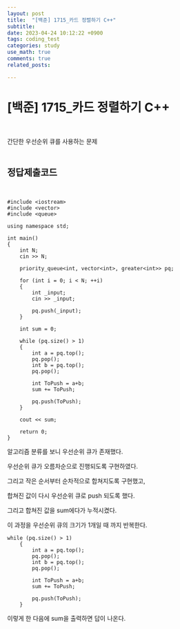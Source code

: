 ```yaml
---
layout: post
title:  "[백준] 1715_카드 정렬하기 C++"
subtitle:   
date: 2023-04-24 10:12:22 +0900
tags: coding_test
categories: study
use_math: true
comments: true
related_posts:

---
```


# [백준] 1715_카드 정렬하기 C++<br/>
<br/>

간단한 우선순위 큐를 사용하는 문제<br/>
<br/>

## 정답제출코드<br/>
<br/>

```
#include <iostream>
#include <vector>
#include <queue>

using namespace std;

int main()
{
    int N;
    cin >> N;

    priority_queue<int, vector<int>, greater<int>> pq;

    for (int i = 0; i < N; ++i)
    {
        int _input;
        cin >> _input;

        pq.push(_input);
    }

    int sum = 0;

    while (pq.size() > 1)
    {
        int a = pq.top();
        pq.pop();
        int b = pq.top();
        pq.pop();

        int ToPush = a+b;
        sum += ToPush;

        pq.push(ToPush);
    }

    cout << sum;

    return 0;
}
```

알고리즘 분류를 보니 우선순위 큐가 존재했다.<br/>

우선순위 큐가 오름차순으로 진행되도록 구현하였다.<br/>

그리고 작은 순서부터 순차적으로 합쳐지도록 구현했고,<br/>

합쳐진 값이 다시 우선순위 큐로 push 되도록 했다.<br/>

그리고 합쳐진 값을 sum에다가 누적시켰다.<br/>

이 과정을 우선순위 큐의 크기가 1개일 때 까지 반복한다.<br/>

```
while (pq.size() > 1)
    {
        int a = pq.top();
        pq.pop();
        int b = pq.top();
        pq.pop();

        int ToPush = a+b;
        sum += ToPush;

        pq.push(ToPush);
    }
```

이렇게 한 다음에 sum을 출력하면 답이 나온다.<br/>